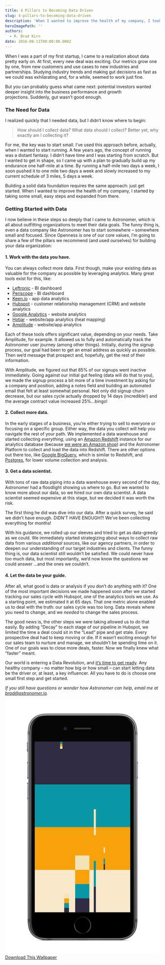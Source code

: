 ```yaml
---
title: 4 Pillars to Becoming Data Driven
slug: 4-pillars-to-becoming-data-driven
description: 'When I wanted to improve the health of my company, I took this approach: just get started.'
heroImagePath: ''
authors:
  - R. Brad Kirn
date: 2016-08-11T00:00:00.000Z
---
```


When I was a part of my first startup, I came to a realization about data pretty early on. At first, every new deal was exciting. Our metrics grow one by one, from new customers and use cases to new industries and partnerships. Studying industry trends and making gut decisions as fast as we could was exhilarating and, for a while, seemed to work just fine.

But you can probably guess what came next: potential investors wanted deeper&nbsp;insight into the business performance and growth projections.&nbsp;Suddenly, gut wasn’t good enough.

### **The Need for Data**

I realized quickly that I needed data, but I didn’t know where to begin:

> How should I collect data? What data should I collect? Better yet, why exactly am I collecting it?

For me, the key was to start small. I’ve used this approach&nbsp;before, actually, when I&nbsp;wanted to start running. A few years ago, the concept of running was a distant fantasy.&nbsp;I didn’t have time and I was starting from scratch. But I wanted to get in shape, so I came up with a plan to gradually build up my endurance one half-mile at a time. By running a half-mile two days a week, I soon pushed it to one mile two days a week and slowly increased to my current schedule of 3 miles, 5 days a week.

Building a solid data foundation requires the same approach: just get started. When I wanted to improve the health of my company, I started by taking some small, easy steps and expanded from there.

### **Getting Started with Data**

I now believe in these steps so deeply that I came to Astronomer, which is all about outfitting organizations to meet their data goals. The funny thing is, even a data company like Astronomer has to start somewhere – somewhere small and focused. Since Openness is one of our core values, I’m going to share a few of the pillars we recommend (and used ourselves) for building your data organization:

#### **1. Work with the data you have.**

You can always collect more data. First though, make your existing data&nbsp;as valuable for the company as possible by leveraging&nbsp;analytics. Many great tools&nbsp;exist for this, like:

- [Leftronic](https://www.leftronic.com/) - BI dashboard
- [Periscope](https://www.periscopedata.com/) - BI dashboard 
- [Keen.io](https://keen.io/) - app data analytics
- [Hubspot](https://www.hubspot.com/) - customer relationship management (CRM) and website analytics
- [Google Analytics](https://analytics.google.com) - website analytics
- [Hotjar](https://www.hotjar.com/) - website/app analytics (heat mapping)
- [Amplitude](https://amplitude.com/) - website/app analytics

Each of these tools offers significant value, depending on your needs. Take Amplitude, for example. It allowed us&nbsp;to fully and automatically track the Astronomer user journey (among other things). Initially, during the signup process, our&nbsp;goal had been to get an email address as quickly as possible. Then we’d message that prospect and, hopefully, get the rest of their information.

With Amplitude, we figured out that 85% of our signups went inactive immediately. Going against our initial gut feeling (data will do that to you), we made the signup process a bit more of a time investment by asking for a&nbsp;company and position, adding a notes field and building an automated email that felt at least somewhat personal. Not only did signup churn decrease, but our sales cycle actually dropped by 14 days (incredible!) and the average contract value increased 25%...bingo!

#### **2. Collect more data.**

In the early stages of a business, you’re either trying to sell to everyone or focusing on a specific group. Either way, the data you collect will help you navigate the rest of your path. We implemented a data warehouse and started collecting _everything_, using an [Amazon Redshift](https://aws.amazon.com/redshift/) instance for our analytics database (because [we were an Amazon shop](https://www.astronomer.io/blog/why-we-built-our-data-platform-on-aws-and-why-we-rebuilt-it-with-open-source)) and the Astronomer Platform to collect and load the data into Redshift. There are other options out there too, like [Google BigQuery](https://cloud.google.com/bigquery/), which is similar to Redshift, and [Postgres](https://www.postgresql.org/),&nbsp;for lower volume collection and analysis.

#### 3. Get a data scientist.&nbsp;

With tons of raw data piping into a data warehouse every second of the day, Astronomer had a floodlight showing us where to go. But we wanted to know more about our data, so we hired our own data scientist. A data scientist seemed expensive at this stage, but we decided it was worth the risk.

The first thing he did was dive into our data. After a quick survey, he said we didn’t have enough. DIDN’T HAVE ENOUGH?! We’ve been collecting everything for months!&nbsp;

With his guidance,&nbsp;we rolled up our sleeves and tried to get as data-greedy as we could. We immediately started strategizing&nbsp;about ways&nbsp;to collect raw data from various _additional_ sources, like our agency partners, in order&nbsp;to deepen our understanding of our target industries and clients.&nbsp;The funny thing is, our data scientist still wouldn’t be satisfied. We could never have too much data, but most importantly, we’d now know the questions we could answer ...and the ones we couldn’t.

#### 4. Let the data be your guide.&nbsp;

After all, what good is data or analysis if you don’t do anything with it? One of the most important decisions we&nbsp;made happened soon after we started tracking our sales cycle with Hubspot, one of the analytics tools we use. As a starting point, we estimated it at 65 days. That one metric alone enabled us to&nbsp;deal with the truth: our sales cycle was too long. Data reveals where you need to change, and we _needed_ to change the sales process.

The good news is, the other steps we were taking&nbsp;allowed us to do that easily. By&nbsp;adding “Decay” to each stage of our pipeline in Hubspot, we limited the time a deal could sit in the “Lead” pipe and get stale. Every prospective deal had to keep moving or die. If it wasn’t exciting enough for our sales team to nurture and manage, we shouldn’t be spending time on it. One of our goals was to close more deals, faster. Now we finally knew what “faster” meant.

Our world is&nbsp;entering a Data Revolution, and [it’s time to get ready](https://www.astronomer.io/blog/how-to-succeed-in-the-data-revolution). Any healthy company – no matter how big or how small – can start letting data be the driver or, at least, a key influencer. All you have to do is choose one small first step and get started.

_If you still have questions or wonder how Astronomer can help, email me at_ [_brad@astronomer.io_](mailto:brad@astronomer.io)_._

![mobilewallpaper-1.png](../assets/mobilewallpaper-1.png)  
[Download This Wallpaper](../assets/wallpaperiPhone6a-1.png)

&nbsp;

